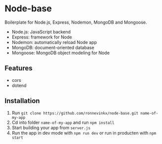 # Node-base
Boilerplate for Node.js, Express, Nodemon, MongoDB and Mongoose.

- Node.js: JavaScript backend
- Express: framework for Node
- Nodemon: automatically reload Node app
- MongoDB: document-oriented database
- Mongoose: MongoDB object modeling for Node

## Features
- cors
- dotend

## Installation
1. Run `git clone https://github.com/ronnevinkx/node-base.git name-of-my-app`
2. Cd into folder `name-of-my-app` and run `npm install`
3. Start building your app from `server.js`
4. Run the app in dev mode with `npm run dev` or run in producten with `npm start`